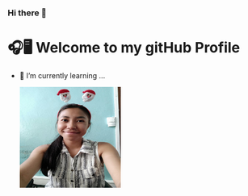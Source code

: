 ### Hi there 👋
# 🎧🖥 Welcome to my gitHub Profile 
- 🌱 I’m currently learning ...

  <img alt="Shows an illustrated sun in light mode and a moon with stars in dark mode." src="photomirana.jpg" width="200" height="200">
</picture>

<!--
**miranaadr/miranaadr** is a ✨ _special_ ✨ repository because its `README.md` (this file) appears on your GitHub profile.

Here are some ideas to get you started:

- 🔭 I’m currently working on ...
- 🌱 I’m currently learning ...
- 👯 I’m looking to collaborate on ...
- 🤔 I’m looking for help with ...
- 💬 Ask me about ...
- 📫 How to reach me: ...
- 😄 Pronouns: ...
- ⚡ Fun fact: ...
-->
